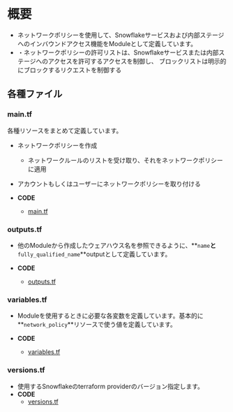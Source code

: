 # 概要

- ネットワークポリシーを使用して、Snowflakeサービスおよび内部ステージへのインバウンドアクセス機能をModuleとして定義しています。
- ・ネットワークポリシーの許可リストは、Snowflakeサービスまたは内部ステージへのアクセスを許可するアクセスを制御し、 ブロックリストは明示的にブロックするリクエストを制御する

## 各種ファイル

### main.tf

各種リソースをまとめて定義しています。

- ネットワークポリシーを作成
  - ネットワークルールのリストを受け取り、それをネットワークポリシーに適用
- アカウントもしくはユーザーにネットワークポリシーを取り付ける

- **CODE**
  - [main.tf](../../../terraform/snowflake/modules/network_policy/main.tf)

### **outputs.tf**

- 他のModuleから作成したウェアハウス名を参照できるように、**`name`**と**`fully_qualified_name`**outputとして定義しています。

- **CODE**
  - [outputs.tf](../../../terraform/snowflake/modules/network_policy/outputs.tf)

### **variables.tf**

- Moduleを使用するときに必要な各変数を定義しています。基本的に**`network_policy`**リソースで使う値を定義しています。

- **CODE**
  - [variables.tf](../../../terraform/snowflake/modules/network_policy/variables.tf)

### **versions.tf**

- 使用するSnowflakeのterraform providerのバージョン指定します。
- **CODE**
  - [versions.tf](../../../terraform/snowflake/modules/network_policy/versions.tf)
